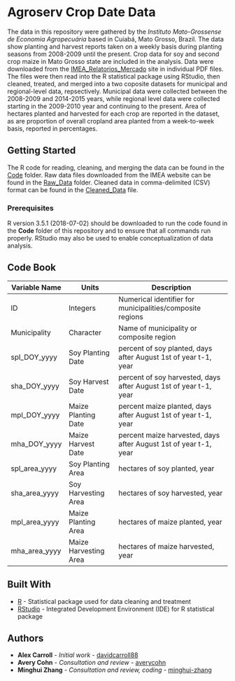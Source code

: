 # Agroserv Crop Date Data

The data in this repository were gathered by the *Instituto Mato-Grossense de Economia Agropecuária* based in Cuiabá, Mato Grosso, Brazil. The data show planting and harvest reports taken on a weekly basis during planting seasons from 2008-2009 until the present. Crop data for soy and second crop maize in Mato Grosso state are included in the analysis. Data were downloaded from the [IMEA_Relatorios_Mercado](http://www.imea.com.br/imea-site/relatorios-mercado) site in individual PDF files. The files were then read into the R statistical package using RStudio, then cleaned, treated, and merged into a two coposite datasets for municipal and regional-level data, repsectively. Municipal data were collected between the 2008-2009 and 2014-2015 years, while regional level data were collected starting in the 2009-2010 year and continuing to the present. Area of hectares planted and harvested for each crop are reported in the dataset, as are proportion of overall cropland area planted from a week-to-week basis, reported in percentages. 

## Getting Started

The R code for reading, cleaning, and merging the data can be found in the [Code](https://github.com/davidcarroll88/agroserv_cropdates/tree/master/code) folder. Raw data files downloaded from the IMEA website can be found in the [Raw_Data](https://github.com/davidcarroll88/agroserv_cropdates/tree/master/raw_data) folder. Cleaned data in comma-delimited (CSV) format can be found in the [Cleaned_Data](https://github.com/davidcarroll88/agroserv_cropdates/tree/master/cleaned_data) file.

### Prerequisites

R version 3.5.1 (2018-07-02) should be downloaded to run the code found in the **Code** folder of this repository and to ensure that all commands run properly. RStudio may also be used to enable conceptualization of data analysis. 

## Code Book

Variable Name | Units | Description
------------ | ------------- | -------------
ID | Integers | Numerical identifier for municipalities/composite regions
Municipality | Character | Name of municipality or composite region
spl_DOY_yyyy | Soy Planting Date | percent of soy planted, days after August 1st of year t-1, year
sha_DOY_yyyy | Soy Harvest Date | percent of soy harvested, days after August 1st of year t-1, year
mpl_DOY_yyyy | Maize Planting Date | percent maize planted, days after August 1st of year t-1, year
mha_DOY_yyyy | Maize Harvest Date |  percent maize harvested, days after August 1st of year t-1, year
spl_area_yyyy | Soy Planting Area | hectares of soy planted, year 
sha_area_yyyy | Soy Harvesting Area | hectares of soy harvested, year 
mpl_area_yyyy | Maize Planting Area | hectares of maize planted, year 
mha_area_yyyy | Maize Harvesting Area | hectares of maize harvested, year 

## Built With

* [R](https://cran.r-project.org/bin/windows/base/) - Statistical package used for data cleaning and treatment
* [RStudio](https://www.rstudio.com/) - Integrated Development Environment (IDE) for R statistical package

## Authors

* **Alex Carroll** - *Initial work* - [davidcarroll88](https://github.com/davidcarroll88)
* **Avery Cohn** - *Consultation and review* - [averycohn](https://github.com/averycohn)
* **Minghui Zhang** - *Consultation and review, coding* - [minghui-zhang](https://github.com/minghui-zhang)
